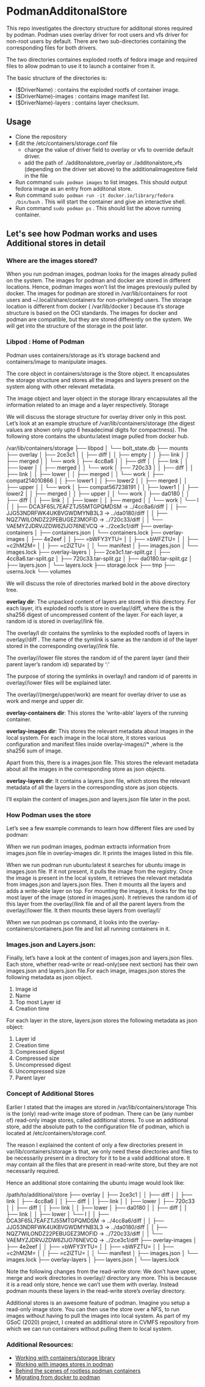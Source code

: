 # PodmanAdditonalStore
This repo investigates the directory structure for additonal stores required by podman.
Podman uses overlay driver for root users and vfs driver for non-root users by default. There are two sub-directories containing the corresponding files for both drivers. 

The two directories containes exploded rootfs of fedora image and required files to allow podman to use it to launch a container from it.

The basic structure of the directories is:
* ($DriverName) : contains the exploded rootfs of container image.
* ($DriverName)-images : contains image manifest list.
* ($DriverName)-layers : contains layer checksum.

## Usage
* Clone the repository
* Edit the /etc/containers/storage.conf file
  * change the value of driver field to overlay or vfs to override default driver.
  * add the path of ./additonalstore_overlay or ./additonalstore_vfs (depending on the driver set above) to the additionalimagestore field in the file
* Run command `sudo podman images` to list images. This should output fedora image as an entry from additonal store.
* Run command `sudo podman run -it docker.io/library/fedora /bin/bash` . This will start the container and give an interactive shell.
* Run command `sudo podman ps` . This should list the above running container.

## Let's see how Podman works and uses Additional stores in detail

### Where are the images stored?

When you run podman images, podman looks for the images already pulled on the system. The images for podman and docker are stored in different locations. Hence, podman images won’t list the images previously pulled by docker. The images for podman are stored in /var/lib/containers for root users and ~/.local/share/containers for non-privileged users. The storage location is different from docker ( /var/lib/docker ) because it’s storage structure is based on the OCI standards. The images for docker and podman are compatible, but they are stored differently on the system. We will get into the structure of the storage in the post later.

### Libpod : Home of Podman

Podman uses containers/storage as it’s storage backend and containers/image to manipulate images.

The core object in containers/storage is the Store object. It encapsulates the storage structure and stores all the images and layers present on the system along with other relevant metadata.

The image object and layer object in the storage library encapsulates all the information related to an image and a layer respectively.
Storage

We will discuss the storage structure for overlay driver only in this post. Let’s look at an example structure of /var/lib/containers/storage (the digest values are shown only upto 6 hexadecimal digits for compactness). The following store contains the ubuntu:latest image pulled from docker hub.

/var/lib/containers/storage
├── libpod
│ └── bolt_state.db
├── mounts
├── overlay
│ ├── 2ce3c1
│ │ ├── diff
│ │ ├── empty
│ │ ├── link
│ │ ├── merged
│ │ └── work
│ ├── 4cc8a6
│ │ ├── diff
│ │ ├── link
│ │ ├── lower
│ │ ├── merged
│ │ └── work
│ ├── 720c33
│ │ ├── diff
│ │ ├── link
│ │ ├── lower
│ │ ├── merged
│ │ └── work
│ ├── compat214010866
│ │ ├── lower1
│ │ ├── lower2
│ │ ├── merged
│ │ ├── upper
│ │ └── work
│ ├── compat567238191
│ │ ├── lower1
│ │ ├── lower2
│ │ ├── merged
│ │ ├── upper
│ │ └── work
│ ├── da0180
│ │ ├── diff
│ │ ├── link
│ │ ├── lower
│ │ ├── merged
│ │ └── work
│ └── l
│ │ ├── DCA3F65L7EAFZTJ55MTGPQMDSM -> ../4cc8a6/diff
│ │ ├── JJG53NDRFWK4UKBVGWDMYNB3L3 -> ../da0180/diff
│ │ ├── NQZ7WILONDZ22PEBUGEZ3MOFID -> ../720c33/diff
│ │ └── VAEMYZJDRVJZDW6ZIJO76NEVCQ -> ../2ce3c1/diff
├── overlay-containers
│ ├── containers.json
│ └── containers.lock
├── overlay-images
│ ├── 4e2eef
│ │ ├── =bWFY3YTU=
│ │ ├── =bWFZTU=
│ │ ├── =c2hM2M=
│ │ ├── =c2lZTU=
│ │ └── manifest
│ ├── images.json
│ └── images.lock
├── overlay-layers
│ ├── 2ce3c1.tar-split.gz
│ ├── 4cc8a6.tar-split.gz
│ ├── 720c33.tar-split.gz
│ ├── da0180.tar-split.gz
│ ├── layers.json
│ └── layers.lock
├── storage.lock
├── tmp
├── userns.lock
└── volumes

We will discuss the role of directories marked bold in the above directory tree.

**overlay dir**: The unpacked content of layers are stored in this directory. For each layer, it’s exploded rootfs is store in overlay/<digest>/diff, where the <digest> is the sha256 digest of uncompressed content of the layer. For each layer, a random id is stored in overlay/<digest>/link file.

The overlay/l dir contains the symlinks to the exploded rootfs of layers in overlay/<digest>/diff . The name of the symlink is same as the random id of the layer stored in the corresponding overlay/<digest>/link file.

The overlay/<digest>/lower file stores the random id of the parent layer (and their parent layer’s random id) separated by ‘:’

The purpose of storing the symlinks in overlay/l and random id of parents in overlay/<digest>/lower files will be explained later.

The overlay/<digest>/(merge/upper/work) are meant for overlay driver to use as work and merge and upper dir.

**overlay-containers dir**: This stores the ‘write-able’ layers of the running container.

**overlay-images dir**: This stores the relevant metadata about images in the local system. For each image in the local store, it stores various configuration and manifest files inside overlay-images/<digest>/* ,where <digest> is the sha256 sum of image.

Apart from this, there is a images.json file. This stores the relevant metadata about all the images in the corresponding store as json objects.

**overlay-layers dir**: It contains a layers.json file, which stores the relevant metadata of all the layers in the corresponding store as json objects.

I’ll explain the content of images.json and layers.json file later in the post.

### How Podman uses the store

Let’s see a few example commands to learn how different files are used by podman:

When we run podman images, podman extracts information from images.json file in overlay-images dir. It prints the images listed in this file.

When we run podman run ubuntu:latest it searches for ubuntu image in images.json file. If it not present, it pulls the image from the registry. Once the image is present in the local system, it retrieves the relevant metadata from images.json and layers.json files. Then it mounts all the layers and adds a write-able layer on top. For mounting the images, it looks for the top most layer of the image (stored in images.json). It retrieves the random id of this layer from the overlay/<digestoftoplayer>/link file and of all the parent layers from the overlay/<digestoftoplayer>/lower file. It then mounts these layers from overlay/l/<randomidoflayer>

When we run podman ps command, it looks into the overlay-containers/containers.json file and list all running containers in it.

### Images.json and Layers.json:

Finally, let’s have a look at the content of images.json and layers.json files. Each store, whether read-write or read-only(see next section) has their own images.json and layers.json file.For each image, images.json stores the following metadata as json object.
1. Image id
2. Name
3. Top most Layer id
4. Creation time

For each layer in the store, layers.json stores the following metadata as json object:
1. Layer id
2. Creation time
3. Compressed digest
4. Compressed size
5. Uncompressed digest
6. Uncompressed size
7. Parent layer

### Concept of Additional Stores

Earlier I stated that the images are stored in /var/lib/containers/storage This is the (only) read-write image store of podman. There can be (any number of) read-only image stores, called additional stores. To use an additional store, add the absolute path to the configuration file of podman, which is located at /etc/containers/storage.conf.

The reason I explained the content of only a few directories present in var/lib/containers/storage is that, we only need these directories and files to be necessarily present in a directory for it to be a valid additional store. It may contain all the files that are present in read-write store, but they are not necessarily required.

Hence an additional store containing the ubuntu image would look like:

/path/to/additional/store
├── overlay
│ ├── 2ce3c1
│ │ ├── diff
│ │ ├── link
│ ├── 4cc8a6
│ │ ├── diff
│ │ ├── link
│ │ ├── lower
│ ├── 720c33
│ │ ├── diff
│ │ ├── link
│ │ ├── lower
│ ├── da0180
│ │ ├── diff
│ │ ├── link
│ │ ├── lower
│ └── l
│ │ ├── DCA3F65L7EAFZTJ55MTGPQMDSM -> ../4cc8a6/diff
│ │ ├── JJG53NDRFWK4UKBVGWDMYNB3L3 -> ../da0180/diff
│ │ ├── NQZ7WILONDZ22PEBUGEZ3MOFID -> ../720c33/diff
│ │ └── VAEMYZJDRVJZDW6ZIJO76NEVCQ -> ../2ce3c1/diff
├── overlay-images
│ ├── 4e2eef
│ │ ├── =bWFY3YTU=
│ │ ├── =bWFZTU=
│ │ ├── =c2hM2M=
│ │ ├── =c2lZTU=
│ │ └── manifest
│ ├── images.json
│ └── images.lock
├── overlay-layers
│ ├── layers.json
│ └── layers.lock

Note the following changes from the read-write store: We don’t have upper, merge and work directories in overlay/<digest>/ directory any more. This is because it is a read only store, hence we can’t use them with overlay. Instead podman mounts these layers in the read-write store’s overlay directory.

Additional stores is an awesome feature of podman. Imagine you setup a read-only image store. You can then use the store over a NFS, to run images without having to pull the images into local system. As part of my GSoC (2020) project, I created an additional store in CVMFS repository from which we can run containers without pulling them to local system.

### Additional Resources:

* [Working with containers/storage library](https://www.redhat.com/en/blog/working-container-storage-library-and-tools-red-hat-enterprise-linux)
* [Working with images stores in podman](https://www.redhat.com/sysadmin/image-stores-podman)
* [Behind the scenes of rootless podman containers](https://podman.io/new/2020/03/03/new.html)
* [Migrating from docker to podman](https://podman.io/new/2019/11/05/new.html)
